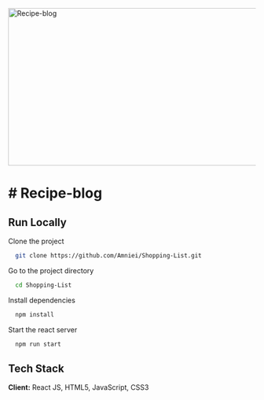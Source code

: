 <img src="https://socialify.git.ci/SANEH2015/Recipe-blog/image?language=1&owner=1&name=1&stargazers=1&theme=Light" alt="Recipe-blog" width="640" height="320" />
<h1># Recipe-blog</h1>

## Run Locally
Clone the project
```bash
  git clone https://github.com/Amniei/Shopping-List.git
```
Go to the project directory
```bash
  cd Shopping-List
```
Install dependencies
```bash
  npm install
```
Start the react server
```bash
  npm run start
```
## Tech Stack
**Client:** React JS, HTML5, JavaScript, CSS3
